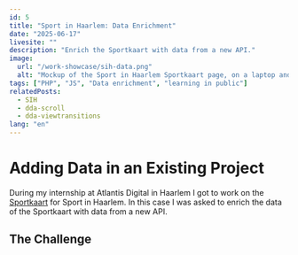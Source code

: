 ```yaml
---
id: 5
title: "Sport in Haarlem: Data Enrichment"
date: "2025-06-17"
livesite: ""
description: "Enrich the Sportkaart with data from a new API."
image:
  url: "/work-showcase/sih-data.png"
  alt: "Mockup of the Sport in Haarlem Sportkaart page, on a laptop and ipad."
tags: ["PHP", "JS", "Data enrichment", "learning in public"]
relatedPosts:
  - SIH
  - dda-scroll
  - dda-viewtransitions
lang: "en"
---
```


# Adding Data in an Existing Project

During my internship at Atlantis Digital in Haarlem I got to work on the [Sportkaart](https://sportinhaarlem.nl/sportkaart/) for Sport in Haarlem. In this case I was asked to enrich the data of the Sportkaart with data from a new API.

## The Challenge

